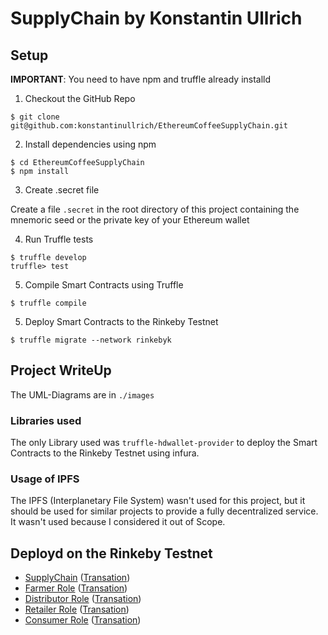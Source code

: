 # SupplyChain by Konstantin Ullrich
## Setup
**IMPORTANT**: You need to have npm and truffle already installd
1. Checkout the GitHub Repo
```
$ git clone git@github.com:konstantinullrich/EthereumCoffeeSupplyChain.git
```
2. Install dependencies using npm
```
$ cd EthereumCoffeeSupplyChain
$ npm install
```
3. Create .secret file

Create a file `.secret` in the root directory of this project containing the mnemoric seed or the private key of your Ethereum wallet 

4. Run Truffle tests
```
$ truffle develop
truffle> test
```

5. Compile Smart Contracts using Truffle
```
$ truffle compile
```

5. Deploy Smart Contracts to the Rinkeby Testnet
```
$ truffle migrate --network rinkebyk
```

## Project WriteUp
The UML-Diagrams are in `./images`

### Libraries used
The only Library used was `truffle-hdwallet-provider` to deploy the Smart Contracts to the Rinkeby Testnet using infura.

### Usage of IPFS
The IPFS (Interplanetary File System) wasn't used for this project, but it should be used for similar projects to provide a fully decentralized service. It wasn't used because I considered it out of Scope.

## Deployd on the Rinkeby Testnet
- [SupplyChain](https://rinkeby.etherscan.io/address/0xb5e89c7febdea24aba3c06208f141ad20be65a05) ([Transation](https://rinkeby.etherscan.io/tx/0xd124bbb03a3f34702d838fbea27e38dc2be6c3fdc6fc44e9d38754cf62f07cfc))
- [Farmer Role](https://rinkeby.etherscan.io/address/0xa335eb3b0702ee9af1dffb514ec529437047f306) ([Transation](https://rinkeby.etherscan.io/tx/0x5d343a0d1f6a026187e33a15258e99ef482824aa827e2e7efac5241ec171be3d))
- [Distributor Role](https://rinkeby.etherscan.io/address/0x21d2e0f3a7b883c3bc47534877a9a43096b60485) ([Transation](https://rinkeby.etherscan.io/tx/0x9c3edc9a45400a3aa5bf75db4ecf9899aaeea1e10bf5889da4dba72b8003e36f))
- [Retailer Role](https://rinkeby.etherscan.io/address/0x2c6efa8a53819e46b907b83b3636b4c696a50c7c) ([Transation](https://rinkeby.etherscan.io/tx/0x1d44f34310f7c2c1832f4237f491ebc7b748c391c129cafd8ee5796d647a0bb4))
- [Consumer Role](https://rinkeby.etherscan.io/address/0x4bcb883814afe6b8fa3aa82b609cbed67d825f30) ([Transation](https://rinkeby.etherscan.io/tx/0x445cff8e0d7920329cf4086230ddb6b86addd9c1165a342d19ea1898ba93dd28))